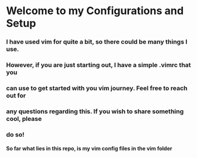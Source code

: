 # Welcome to my Configurations and Setup
### I have used vim for quite a bit, so there could be many things I use.
### However, if you are just starting out, I have a simple .vimrc that you
### can use to get started with you vim journey. Feel free to reach out for
### any questions regarding this. If you wish to share something cool, please
### do so!
#### So far what lies in this repo, is my vim config files in the vim folder

